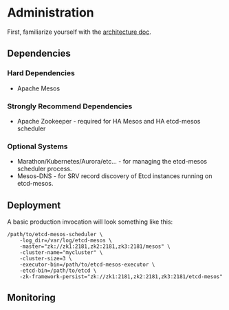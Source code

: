 # Administration
First, familiarize yourself with the [architecture doc](architecture.md).

## Dependencies
### Hard Dependencies
* Apache Mesos

### Strongly Recommend Dependencies
* Apache Zookeeper - required for HA Mesos and HA etcd-mesos scheduler

### Optional Systems
* Marathon/Kubernetes/Aurora/etc... - for managing the etcd-mesos scheduler process.
* Mesos-DNS - for SRV record discovery of Etcd instances running on etcd-mesos.

## Deployment

A basic production invocation will look something like this:
```
/path/to/etcd-mesos-scheduler \
    -log_dir=/var/log/etcd-mesos \
    -master="zk://zk1:2181,zk2:2181,zk3:2181/mesos" \
    -cluster-name="mycluster" \
    -cluster-size=3 \
    -executor-bin=/path/to/etcd-mesos-executor \
    -etcd-bin=/path/to/etcd \
    -zk-framework-persist="zk://zk1:2181,zk2:2181,zk3:2181/etcd-mesos"
```

## Monitoring

